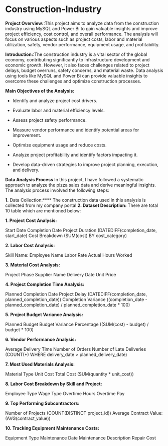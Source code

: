 # Construction-Industry
**Project Overview:**:This project aims to analyze data from the construction industry using MySQL and Power Bi to gain valuable insights and improve project efficiency, cost control, and overall performance. The analysis will focus on various aspects such as project costs, labor and material utilization, safety, vendor performance, equipment usage, and profitability.

**Introduction:**:The construction industry is a vital sector of the global economy, contributing significantly to infrastructure development and economic growth. However, it also faces challenges related to project delays, budget overruns, safety concerns, and material waste. Data analysis using tools like MySQL and Power Bi can provide valuable insights to overcome these challenges and optimize construction processes.

**Main Objectives of the Analysis:**
- Identify and analyze project cost drivers.

- Evaluate labor and material efficiency levels.

- Assess project safety performance.

- Measure vendor performance and identify potential areas for improvement.

- Optimize equipment usage and reduce costs.

- Analyze project profitability and identify factors impacting it.

- Develop data-driven strategies to improve project planning, execution, and delivery.

****Data Analysis Process****
In this project, I have followed a systematic approach to analyze the pizza sales data and derive meaningful insights. The analysis process involved the following steps:

**1.** Data Collection:****
The construction data used in this analysis is collected from my company portal
**2. Dataset Description:**
There are total 10 table which are mentioned below:

**1. Project Cost Analysis:**

Start Date
Completion Date
Project Duration (DATEDIFF(completion_date, start_date)
Cost Breakdown (SUM(cost) BY cost_category)

**2. Labor Cost Analysis:**

Skill Name: 
Employee Name
Labor Rate
Actual Hours Worked

**3. Material Cost Analysis:**

Project Phase
Supplier Name
Delivery Date
Unit Price

**4. Project Completion Time Analysis:**

Planned Completion Date
Project Delay (DATEDIFF(completion_date, planned_completion_date))
Completion Variance ((completion_date - planned_completion_date) / planned_completion_date * 100)

**5. Project Budget Variance Analysis:**

Planned Budget
Budget Variance Percentage ((SUM(cost) - budget) / budget * 100)

**6. Vendor Performance Analysis:**

Average Delivery Time
Number of Orders
Number of Late Deliveries (COUNT(*) WHERE delivery_date > planned_delivery_date)

**7. Most Used Materials Analysis:**

Material Type
Unit Cost
Total Cost (SUM(quantity * unit_cost))

**8. Labor Cost Breakdown by Skill and Project:**

Employee Type
Wage Type
Overtime Hours
Overtime Pay

**9. Top Performing Subcontractors:**

Number of Projects (COUNT(DISTINCT project_id))
Average Contract Value: (AVG(contract_value))

**10. Tracking Equipment Maintenance Costs:**

Equipment Type
Maintenance Date
Maintenance Description
Repair Cost

